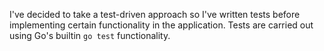 I've decided to take a test-driven approach so I've written tests before implementing certain functionality in the application. Tests are carried out using Go's builtin `go test` functionality.